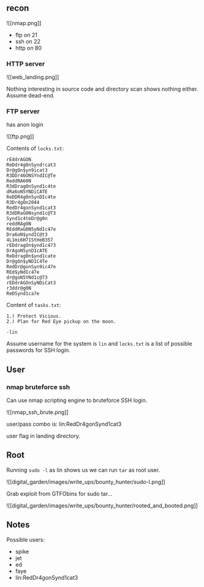 ## recon

![[nmap.png]]

- ftp on 21
- ssh on 22
- http on 80

### HTTP server
![[web_landing.png]]

Nothing interesting in source code and directory scan shows nothing either. Assume dead-end.

### FTP server

has anon login

![[ftp.png]]

Contents of `locks.txt`:

```ascii
rEddrAGON
ReDdr4g0nSynd!cat3
Dr@gOn$yn9icat3
R3DDr46ONSYndIC@Te
ReddRA60N
R3dDrag0nSynd1c4te
dRa6oN5YNDiCATE
ReDDR4g0n5ynDIc4te
R3Dr4gOn2044
RedDr4gonSynd1cat3
R3dDRaG0Nsynd1c@T3
Synd1c4teDr@g0n
reddRAg0N
REddRaG0N5yNdIc47e
Dra6oN$yndIC@t3
4L1mi6H71StHeB357
rEDdragOn$ynd1c473
DrAgoN5ynD1cATE
ReDdrag0n$ynd1cate
Dr@gOn$yND1C4Te
RedDr@gonSyn9ic47e
REd$yNdIc47e
dr@goN5YNd1c@73
rEDdrAGOnSyNDiCat3
r3ddr@g0N
ReDSynd1ca7e
```

Content of `tasks.txt`:

```ascii
1.) Protect Vicious.
2.) Plan for Red Eye pickup on the moon.

-lin
```

Assume username for the system is `lin` and `locks.txt` is a list of possible passwords for SSH login.

## User

### nmap bruteforce ssh

Can use nmap scripting engine to bruteforce SSH login.

![[nmap_ssh_brute.png]]

user/pass combo is: lin:RedDr4gonSynd1cat3

user flag in landing directory.

## Root

Running `sudo -l` as lin shows us we can run `tar` as root user.

![[digital_garden/images/write_ups/bounty_hunter/sudo-l.png]]

Grab exploit from GTFObins for sudo tar...

![[digital_garden/images/write_ups/bounty_hunter/rooted_and_booted.png]]

## Notes

Possible users:

-	spike
-	jet
-	ed
-	faye
-	lin:RedDr4gonSynd1cat3

